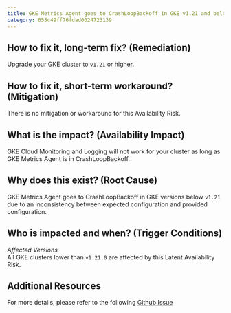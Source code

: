 ```yaml
---
title: GKE Metrics Agent goes to CrashLoopBackoff in GKE v1.21 and below
category: 655c49ff76fdad0024723139
---
```


## How to fix it, long-term fix? (Remediation)

Upgrade your GKE cluster to `v1.21` or higher.

## How to fix it, short-term workaround? (Mitigation)

There is no mitigation or workaround for this Availability Risk.

## What is the impact? (Availability Impact)

GKE Cloud Monitoring and Logging will not work for your cluster as long as GKE Metrics Agent is in CrashLoopBackoff.

## Why does this exist? (Root Cause)

GKE Metrics Agent goes to CrashLoopBackoff in GKE versions below `v1.21` due to an inconsistency between expected configuration and provided configuration.

## Who is impacted and when? (Trigger Conditions)

_Affected Versions_  
All GKE clusters lower than `v1.21.0` are affected by this Latent Availability Risk.

## Additional Resources

For more details, please refer to the following [Github Issue](https://issuetracker.google.com/issues/202864591)